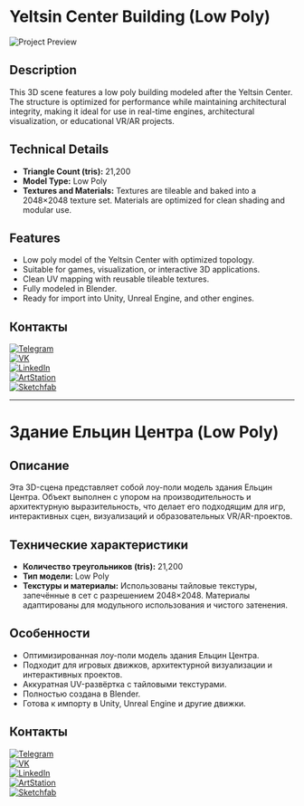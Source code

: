 # Yeltsin Center Building (Low Poly)

![Project Preview](https://github.com/RgAnna/center_-yeltsin/blob/main/Render/Yeltsin_Center_Render.png)

## Description

This 3D scene features a low poly building modeled after the Yeltsin Center. The structure is optimized for performance while maintaining architectural integrity, making it ideal for use in real-time engines, architectural visualization, or educational VR/AR projects.

## Technical Details

- **Triangle Count (tris):** 21,200  
- **Model Type:** Low Poly  
- **Textures and Materials:** Textures are tileable and baked into a 2048×2048 texture set. Materials are optimized for clean shading and modular use.

## Features

- Low poly model of the Yeltsin Center with optimized topology.  
- Suitable for games, visualization, or interactive 3D applications.  
- Clean UV mapping with reusable tileable textures.  
- Fully modeled in Blender.  
- Ready for import into Unity, Unreal Engine, and other engines.

## Контакты

[![Telegram](https://img.shields.io/badge/-Telegram-2CA5E0?style=flat&logo=telegram&logoColor=white)](https://t.me/RgAnna_Art)  
[![VK](https://img.shields.io/badge/-VK-4C75A3?style=flat&logo=vk&logoColor=white)](https://vk.com/rganna_art)  
[![LinkedIn](https://img.shields.io/badge/-LinkedIn-0077B5?style=flat&logo=linkedin&logoColor=white)](https://www.linkedin.com/in/anna-rogova-487090370/)  
[![ArtStation](https://img.shields.io/badge/-ArtStation-13AFF0?style=flat&logo=artstation&logoColor=white)](https://www.artstation.com/rganna)  
[![Sketchfab](https://img.shields.io/badge/-Sketchfab-000000?style=flat&logo=sketchfab&logoColor=white)](https://sketchfab.com/RgAnna)

___

# Здание Ельцин Центра (Low Poly)

## Описание

Эта 3D-сцена представляет собой лоу-поли модель здания Ельцин Центра. Объект выполнен с упором на производительность и архитектурную выразительность, что делает его подходящим для игр, интерактивных сцен, визуализаций и образовательных VR/AR-проектов.

## Технические характеристики

- **Количество треугольников (tris):** 21,200  
- **Тип модели:** Low Poly  
- **Текстуры и материалы:** Использованы тайловые текстуры, запечённые в сет с разрешением 2048×2048. Материалы адаптированы для модульного использования и чистого затенения.

## Особенности

- Оптимизированная лоу-поли модель здания Ельцин Центра.  
- Подходит для игровых движков, архитектурной визуализации и интерактивных проектов.  
- Аккуратная UV-развёртка с тайловыми текстурами.  
- Полностью создана в Blender.  
- Готова к импорту в Unity, Unreal Engine и другие движки.

## Контакты

[![Telegram](https://img.shields.io/badge/-Telegram-2CA5E0?style=flat&logo=telegram&logoColor=white)](https://t.me/RgAnna_Art)  
[![VK](https://img.shields.io/badge/-VK-4C75A3?style=flat&logo=vk&logoColor=white)](https://vk.com/rganna_art)  
[![LinkedIn](https://img.shields.io/badge/-LinkedIn-0077B5?style=flat&logo=linkedin&logoColor=white)](https://www.linkedin.com/in/anna-rogova-487090370/)  
[![ArtStation](https://img.shields.io/badge/-ArtStation-13AFF0?style=flat&logo=artstation&logoColor=white)](https://www.artstation.com/rganna)  
[![Sketchfab](https://img.shields.io/badge/-Sketchfab-000000?style=flat&logo=sketchfab&logoColor=white)](https://sketchfab.com/RgAnna)
